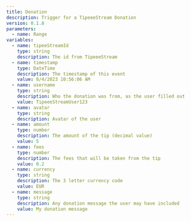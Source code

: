 ```yaml
---
title: Donation
description: Trigger for a TipeeeStream Donation
version: 0.1.8
parameters:
  - name: Range
variables:
  - name: tipeeStreamId
    type: string
    description: The id from TipeeeStream
  - name: timestamp
    type: DateTime
    description: The timestamp of this event
    value: 8/4/2023 10:56:06 AM
  - name: username
    type: string
    description: Who the donation was from, as the user filled out
    value: TipeeeStreamUser123
  - name: avatar
    type: string
    description: Avatar of the user
  - name: amount
    type: number
    description: The amount of the tip (decimal value)
    value: 5
  - name: fees
    type: number
    description: The fees that will be taken from the tip
    value: 0.2
  - name: currency
    type: string
    description: The 3 letter currency code
    value: EUR
  - name: message
    type: string
    description: Any donation message the user may have included
    value: My donation message
---
```

